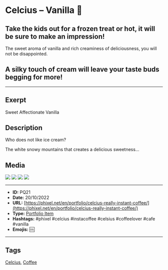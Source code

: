 # Celcius – Vanilla 🍧
## Take the kids out for a frozen treat or hot, it will be sure to make an impression!

The sweet aroma of vanilla and rich creaminess of deliciousness, you will not be disappointed.

## A silky touch of cream will leave your taste buds begging for more!
------------
## Exerpt
Sweet Affectionate Vanilla
## Description
Who does not like ice cream?

The white snowy mountains that creates a delicious sweetness…
## Media
<img src="media/5342e257/vanilla.gltf">
<img src="media/de20938d/vanilla.jpg">
<img src="media/d44ba06c/vanilla.png">
<img src="media/2eca3fe9/vanilla.png">

------------
- **ID:** PQ21
- **Date:** 20/10/2022
- **URL:** [https://phixel.net/en/portfolio/celcius-really-instant-coffee/](https://phixel.net/en/portfolio/celcius-really-instant-coffee/)
- **Type:** [Portfolio Item](#portfolio-item)
- **Hashtags:** #phixel #celcius #instacoffee #celsius #coffeelover #cafe #vanilla
- **Emojis:** 🆒

------------
## Tags
[Celcius](#Celcius), [Coffee](#Coffee)
